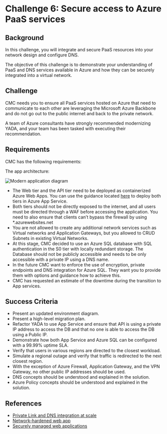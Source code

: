 # Challenge 6: Secure access to Azure PaaS services

## Background

In this challenge, you will integrate and secure PaaS resources into your network design and configure DNS.

The objective of this challenge is to demonstrate your understanding of PaaS and DNS services available in Azure and how they can be securely integrated into a virtual network.

## Challenge

CMC needs you to ensure all PaaS services hosted on Azure that need to communicate to each other are leveraging the Microsoft Azure Backbone and do not go out to the public internet and back to the private network.

A team of Azure consultants have strongly recommended modernizing YADA, and your team has been tasked with executing their recommendation.

## Requirements

CMC has the following requirements:

The app architecture:

![Modern application diagram](images/app_webapp.png)

- The Web tier and the API tier need to be deployed as containerized Azure Web Apps. You can use the guidance located [here](../hacker-assets/sol_challenge06.md) to deploy both tiers in Azure App Service.
- Both tiers should not be directly exposed to the internet, and all users must be directed through a WAF before accessing the application. You need to also ensure that clients can’t bypass the firewall by using \*.azurewebsites.net
- You are not allowed to create any additional network services such as Virtual networks and Application Gateways, but you allowed to CRUD Subnets in existing Virtual Networks.
- At this stage, CMC decided to use an Azure SQL database with SQL authentication in the S0 tier with locally redundant storage. The Database should not be publicly accessible and needs to be only accessible with a private IP using a DNS name.
- In the future CMC want to enforce the use of encryption, private endpoints and DNS integration for Azure SQL. They want you to provide them with options and guidance how to achieve this.
- CMC has requested an estimate of the downtime during the transition to App services.

## Success Criteria

- Present an updated environment diagram.
- Present a high-level migration plan.
- Refactor YADA to use App Service and ensure that API is using a private IP address to access the DB and that no one is able to access the DB using a Public IP.
- Demonstrate how both App Service and Azure SQL can be configured with a 99.99% uptime SLA.
- Verify that users in various regions are directed to the closest workload.
- Simulate a regional outage and verify that traffic is redirected to the next closest region.
- With the exception of Azure Firewall, Application Gateway, and the VPN Gateway, no other public IP addresses should be used.
- DNS concepts should be understood and explained in the solution.
- Azure Policy concepts should be understood and explained in the solution.

## References

- [Private Link and DNS integration at scale](https://docs.microsoft.com/en-us/azure/cloud-adoption-framework/ready/azure-best-practices/private-link-and-dns-integration-at-scale)
- [Network-hardened web app](https://learn.microsoft.com/en-us/azure/architecture/example-scenario/security/hardened-web-app)
- [Securely managed web applications](https://learn.microsoft.com/en-us/azure/architecture/example-scenario/apps/fully-managed-secure-apps)
